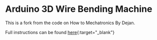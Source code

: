 # Arduino 3D Wire Bending Machine

This is a fork from the code on How to Mechatronics By Dejan.

Full instructions can be found [here](https://howtomechatronics.com/projects/arduino-3d-wire-bending-machine/){:target="_blank"}

